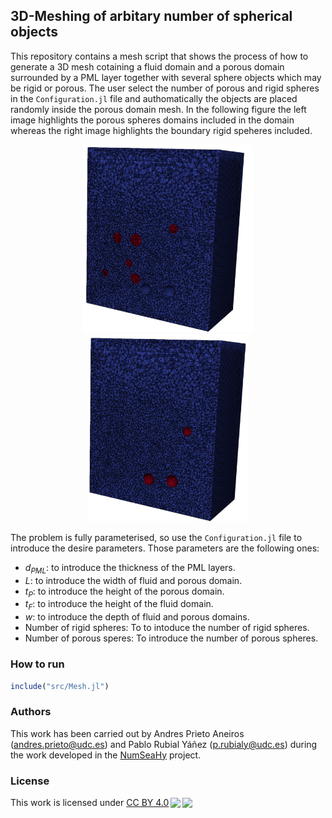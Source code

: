 ## 3D-Meshing of arbitary number of spherical objects
This repository contains a mesh script that shows the process of how to generate a 3D mesh cotaining a fluid domain and a porous domain surrounded by a PML layer together with several sphere objects which may be rigid or porous. The user select the number of porous and rigid spheres in the `Configuration.jl` file and authomatically the objects are placed randomly inside the porous domain mesh. In the following figure the left image highlights the porous spheres domains included in the domain whereas the right image highlights the boundary rigid speheres included.

<p align="center">
   <img src="images/porousobjects.svg" height="300" hspace=30>
   <img src="images/rigidboundaries.svg" height="300">
</p>

The problem is fully parameterised, so use the `Configuration.jl` file to introduce the desire parameters. Those parameters are the following ones:
* $d_{PML}$: to introduce the thickness of the PML layers.
* $L$: to introduce the width of fluid and porous domain.
* $t_P$: to introduce the height of the porous domain.
* $t_F$: to introduce the height of the fluid domain.
* $w$: to introduce the depth of fluid and porous domains.
* Number of rigid spheres: To to intoduce the number of rigid spheres.
* Number of porous speres: To introduce the number of porous spheres.

### How to run
```julia
include("src/Mesh.jl")
```

### Authors
This work has been carried out by Andres Prieto Aneiros (andres.prieto@udc.es) and Pablo Rubial Yáñez (p.rubialy@udc.es) during the work developed in the [NumSeaHy](https://dm.udc.es/m2nica/en/node/157) project.


### License
 <p xmlns:cc="http://creativecommons.org/ns#" >This work is licensed under <a href="http://creativecommons.org/licenses/by/4.0/?ref=chooser-v1" target="_blank" rel="license noopener noreferrer" style="display:inline-block;">CC BY 4.0<img style="height:22px!important;margin-left:3px;vertical-align:text-bottom;" src="https://mirrors.creativecommons.org/presskit/icons/cc.svg?ref=chooser-v1"><img style="height:22px!important;margin-left:3px;vertical-align:text-bottom;" src="https://mirrors.creativecommons.org/presskit/icons/by.svg?ref=chooser-v1"></a></p> 


